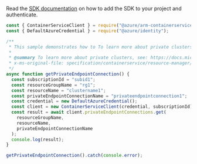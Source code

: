 Read the [SDK documentation](https://github.com/Azure/azure-sdk-for-js/blob/%40azure%2Farm-containerservice_16.1.0-beta.2/sdk/containerservice/arm-containerservice/README.md) on how to add the SDK to your project and authenticate.

```javascript
const { ContainerServiceClient } = require("@azure/arm-containerservice");
const { DefaultAzureCredential } = require("@azure/identity");

/**
 * This sample demonstrates how to To learn more about private clusters, see: https://docs.microsoft.com/azure/aks/private-clusters
 *
 * @summary To learn more about private clusters, see: https://docs.microsoft.com/azure/aks/private-clusters
 * x-ms-original-file: specification/containerservice/resource-manager/Microsoft.ContainerService/stable/2022-03-01/examples/PrivateEndpointConnectionsGet.json
 */
async function getPrivateEndpointConnection() {
  const subscriptionId = "subid1";
  const resourceGroupName = "rg1";
  const resourceName = "clustername1";
  const privateEndpointConnectionName = "privateendpointconnection1";
  const credential = new DefaultAzureCredential();
  const client = new ContainerServiceClient(credential, subscriptionId);
  const result = await client.privateEndpointConnections.get(
    resourceGroupName,
    resourceName,
    privateEndpointConnectionName
  );
  console.log(result);
}

getPrivateEndpointConnection().catch(console.error);
```
